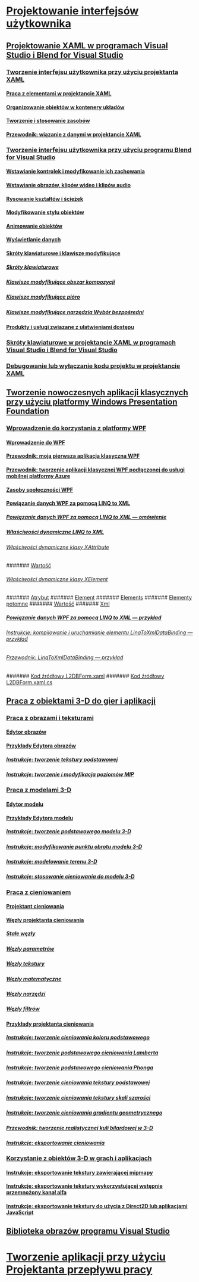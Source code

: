 # [Projektowanie interfejsów użytkownika](designing-user-interfaces.md)
## [Projektowanie XAML w programach Visual Studio i Blend for Visual Studio](designing-xaml-in-visual-studio.md)
### [Tworzenie interfejsu użytkownika przy użyciu projektanta XAML](creating-a-ui-by-using-xaml-designer-in-visual-studio.md)
#### [Praca z elementami w projektancie XAML](working-with-elements-in-xaml-designer.md)
#### [Organizowanie obiektów w kontenery układów](organize-objects-into-layout-containers-in-xaml-designer.md)
#### [Tworzenie i stosowanie zasobów](how-to-create-and-apply-a-resource.md)
#### [Przewodnik: wiązanie z danymi w projektancie XAML](walkthrough-binding-to-data-in-xaml-designer.md)
### [Tworzenie interfejsu użytkownika przy użyciu programu Blend for Visual Studio](creating-a-ui-by-using-blend-for-visual-studio.md)
#### [Wstawianie kontrolek i modyfikowanie ich zachowania](insert-controls-and-modify-their-behavior-in-xaml-designer.md)
#### [Wstawianie obrazów, klipów wideo i klipów audio](insert-images-videos-and-audio-clips-in-xaml-designer.md)
#### [Rysowanie kształtów i ścieżek](draw-shapes-and-paths.md)
#### [Modyfikowanie stylu obiektów](modify-the-style-of-objects-in-blend.md)
#### [Animowanie obiektów](animate-objects-in-xaml-designer.md)
#### [Wyświetlanie danych](display-data-in-blend.md)
#### [Skróty klawiaturowe i klawisze modyfikujące](keyboard-shortcuts-and-modifier-keys-in-blend.md)
##### [Skróty klawiaturowe](keyboard-shortcuts-in-blend.md)
##### [Klawisze modyfikujące obszar kompozycji](artboard-modifier-keys-in-blend.md)
##### [Klawisze modyfikujące pióro](pen-tool-modifier-keys-in-blend.md)
##### [Klawisze modyfikujące narzędzia Wybór bezpośredni](direct-selection-tool-modifier-keys-in-blend.md)
#### [Produkty i usługi związane z ułatwieniami dostępu](accessibility-products-and-services-blend.md)
### [Skróty klawiaturowe w projektancie XAML w programach Visual Studio i Blend for Visual Studio](keyboard-shortcuts-for-xaml-designer.md)
### [Debugowanie lub wyłączanie kodu projektu w projektancie XAML](debugging-or-disabling-project-code-in-xaml-designer.md)
## [Tworzenie nowoczesnych aplikacji klasycznych przy użyciu platformy Windows Presentation Foundation](create-modern-desktop-applications-with-windows-presentation-foundation.md)
### [Wprowadzenie do korzystania z platformy WPF](getting-started-with-wpf.md)
#### [Wprowadzenie do WPF](introduction-to-wpf.md)
#### [Przewodnik: moja pierwsza aplikacja klasyczna WPF](walkthrough-my-first-wpf-desktop-application2.md)
#### [Przewodnik: tworzenie aplikacji klasycznej WPF podłączonej do usługi mobilnej platformy Azure](walkthrough-create-a-wpf-desktop-application-connected-to-an-azure-mobile-service.md)
#### [Zasoby społeczności WPF](wpf-community-resources.md)
#### [Powiązanie danych WPF za pomocą LINQ to XML](wpf-data-binding-with-linq-to-xml.md)
##### [Powiązanie danych WPF za pomocą LINQ to XML — omówienie](wpf-data-binding-with-linq-to-xml-overview.md)
##### [Właściwości dynamiczne LINQ to XML](linq-to-xml-dynamic-properties.md)
###### [Właściwości dynamiczne klasy XAttribute](xattribute-class-dynamic-properties.md)
####### [Wartość](value-xattribute-dynamic-property.md)
###### [Właściwości dynamiczne klasy XElement](xelement-class-dynamic-properties.md)
####### [Atrybut](attribute-xelement-dynamic-property.md)
####### [Element](element-xelement-dynamic-property.md)
####### [Elements](elements-xelement-dynamic-property.md)
####### [Elementy potomne](descendants-xelement-dynamic-property.md)
####### [Wartość](value-xelement-dynamic-property.md)
####### [Xml](xml-xelement-dynamic-property.md)
##### [Powiązanie danych WPF za pomocą LINQ to XML — przykład](wpf-data-binding-using-linq-to-xml-example.md)
###### [Instrukcje: kompilowanie i uruchamianie elementu LinqToXmlDataBinding — przykład](how-to-build-and-run-the-linqtoxmldatabinding-example.md)
###### [Przewodnik: LinqToXmlDataBinding — przykład](walkthrough-linqtoxmldatabinding-example.md)
####### [Kod źródłowy L2DBForm.xaml](l2dbform-xaml-source-code.md)
####### [Kod źródłowy L2DBForm.xaml.cs](l2dbform-xaml-cs-source-code.md)
## [Praca z obiektami 3-D do gier i aplikacji](working-with-3-d-assets-for-games-and-apps.md)
### [Praca z obrazami i teksturami](working-with-textures-and-images.md)
#### [Edytor obrazów](image-editor.md)
#### [Przykłady Edytora obrazów](image-editor-examples.md)
##### [Instrukcje: tworzenie tekstury podstawowej](how-to-create-a-basic-texture.md)
##### [Instrukcje: tworzenie i modyfikacja poziomów MIP](how-to-create-and-modify-mip-levels.md)
### [Praca z modelami 3-D](working-with-3-d-models.md)
#### [Edytor modelu](model-editor.md)
#### [Przykłady Edytora modelu](model-editor-examples.md)
##### [Instrukcje: tworzenie podstawowego modelu 3-D](how-to-create-a-basic-3-d-model.md)
##### [Instrukcje: modyfikowanie punktu obrotu modelu 3-D](how-to-modify-the-pivot-point-of-a-3-d-model.md)
##### [Instrukcje: modelowanie terenu 3-D](how-to-model-3-d-terrain.md)
##### [Instrukcje: stosowanie cieniowania do modelu 3-D](how-to-apply-a-shader-to-a-3-d-model.md)
### [Praca z cieniowaniem](working-with-shaders.md)
#### [Projektant cieniowania](shader-designer.md)
#### [Węzły projektanta cieniowania](shader-designer-nodes.md)
##### [Stałe węzły](constant-nodes.md)
##### [Węzły parametrów](parameter-nodes.md)
##### [Węzły tekstury](texture-nodes.md)
##### [Węzły matematyczne](math-nodes.md)
##### [Węzły narzędzi](utility-nodes.md)
##### [Węzły filtrów](filter-nodes.md)
#### [Przykłady projektanta cieniowania](shader-designer-examples.md)
##### [Instrukcje: tworzenie cieniowania koloru podstawowego](how-to-create-a-basic-color-shader.md)
##### [Instrukcje: tworzenie podstawowego cieniowania Lamberta](how-to-create-a-basic-lambert-shader.md)
##### [Instrukcje: tworzenie podstawowego cieniowania Phonga](how-to-create-a-basic-phong-shader.md)
##### [Instrukcje: tworzenie cieniowania tekstury podstawowej](how-to-create-a-basic-texture-shader.md)
##### [Instrukcje: tworzenie cieniowania tekstury skali szarości](how-to-create-a-grayscale-texture-shader.md)
##### [Instrukcje: tworzenie cieniowania gradientu geometrycznego](how-to-create-a-geometry-based-gradient-shader.md)
##### [Przewodnik: tworzenie realistycznej kuli bilardowej w 3-D](walkthrough-creating-a-realistic-3-d-billiard-ball.md)
##### [Instrukcje: eksportowanie cieniowania](how-to-export-a-shader.md)
### [Korzystanie z obiektów 3-D w grach i aplikacjach](using-3-d-assets-in-your-game-or-app.md)
#### [Instrukcje: eksportowanie tekstury zawierającej mipmapy](how-to-export-a-texture-that-contains-mipmaps.md)
#### [Instrukcje: eksportowanie tekstury wykorzystującej wstępnie przemnożony kanał alfa](how-to-export-a-texture-that-has-premultiplied-alpha.md)
#### [Instrukcje: eksportowanie tekstury do użycia z Direct2D lub aplikacjami JavaScript](how-to-export-a-texture-for-use-with-direct2d-or-javascipt-apps.md)
## [Biblioteka obrazów programu Visual Studio](the-visual-studio-image-library.md)
# [Tworzenie aplikacji przy użyciu Projektanta przepływu pracy](../workflow-designer/developing-applications-with-the-workflow-designer.md)
